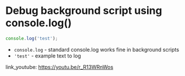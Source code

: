 # Debug background script using console.log()

```javascript
console.log('test');
```

- `console.log` - standard console.log works fine in background scripts
- `'test'` - example text to log


link_youtube: https://youtu.be/r_R13WRnWos
